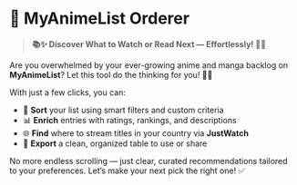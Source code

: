 # 🎌 MyAnimeList Orderer

> **📚✨ Discover What to Watch or Read Next — Effortlessly! 🎥🌟**

Are you overwhelmed by your ever-growing anime and manga backlog on **MyAnimeList**?
Let this tool do the thinking for you! 🧠💡

With just a few clicks, you can:
- 🎯 **Sort** your list using smart filters and custom criteria
- 📊 **Enrich** entries with ratings, rankings, and descriptions
- 🌐 **Find** where to stream titles in your country via **JustWatch**
- 💾 **Export** a clean, organized table to use or share

No more endless scrolling — just clear, curated recommendations tailored to your preferences.
Let’s make your next pick the right one! ✅

